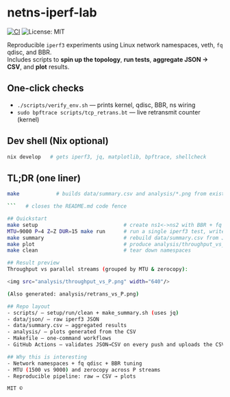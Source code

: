 # netns-iperf-lab

[![CI](https://github.com/Matt-C-G/netns-iperf-lab/actions/workflows/ci.yml/badge.svg?branch=main)](https://github.com/Matt-C-G/netns-iperf-lab/actions/workflows/ci.yml)
![License: MIT](https://img.shields.io/badge/license-MIT-blue)

Reproducible `iperf3` experiments using Linux network namespaces, veth, `fq` qdisc, and BBR.  
Includes scripts to **spin up the topology**, **run tests**, **aggregate JSON → CSV**, and **plot** results.

## One-click checks
- `./scripts/verify_env.sh` — prints kernel, qdisc, BBR, ns wiring
- `sudo bpftrace scripts/tcp_retrans.bt` — live retransmit counter (kernel)

## Dev shell (Nix optional)
```bash
nix develop   # gets iperf3, jq, matplotlib, bpftrace, shellcheck
```

## TL;DR (one liner)
```bash
make            # builds data/summary.csv and analysis/*.png from existing JSON

```   # closes the README.md code fence

## Quickstart
make setup                            # create ns1<->ns2 with BBR + fq
MTU=9000 P=4 Z=Z DUR=15 make run      # run a single iperf3 test, write JSON
make summary                          # rebuild data/summary.csv from JSON
make plot                             # produce analysis/throughput_vs_P.png
make clean                            # tear down namespaces

## Result preview
Throughput vs parallel streams (grouped by MTU & zerocopy):

<img src="analysis/throughput_vs_P.png" width="640"/>

(Also generated: analysis/retrans_vs_P.png)

## Repo layout
- scripts/ – setup/run/clean + make_summary.sh (uses jq)
- data/json/ – raw iperf3 JSON
- data/summary.csv – aggregated results
- analysis/ – plots generated from the CSV
- Makefile – one-command workflows
- GitHub Actions – validates JSON→CSV on every push and uploads the CSV artifact

## Why this is interesting
- Network namespaces + fq qdisc + BBR tuning
- MTU (1500 vs 9000) and zerocopy across P streams
- Reproducible pipeline: raw → CSV → plots

MIT ©
